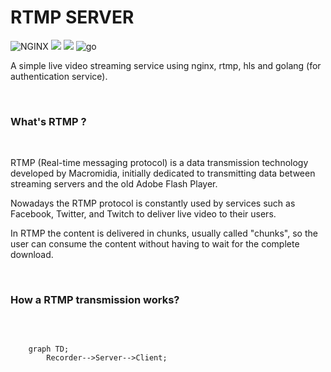 # RTMP SERVER 

![NGINX](https://img.shields.io/static/v1?label=NGINX&labelColor=07b60b&message=NGX&color=000000&logo=NGINX&logoColor=ffffff&style=flat-square)
![](https://img.shields.io/static/v1?label=Real-Time+Messaging+Protocol&labelColor=06a7ac&message=RTMP&color=000000&logo=&logoColor=ffffff&style=flat-square)
![](https://img.shields.io/static/v1?label=Http+Live+Streaming&labelColor=06a7ac&message=HLS&color=000000&logo=&logoColor=ffffff&style=flat-square)
![go](https://img.shields.io/static/v1?label=Golang+1.20&labelColor=08dae1&message=Go&color=000000&logo=go&logoColor=ffffff&style=flat-square)

A simple live video streaming service using nginx, rtmp, hls and golang (for authentication service).

<br>

### What's RTMP ?

<br>

RTMP (Real-time messaging protocol) is a data transmission technology developed by Macromidia, initially dedicated to transmitting data between streaming servers and the old Adobe Flash Player.

Nowadays the RTMP protocol is constantly used by services such as Facebook, Twitter, and Twitch to deliver live video to their users. 

In RTMP the content is delivered in chunks, usually called "chunks", so the user can consume the content without having to wait for the complete download.

<br>

### How a RTMP transmission works?

<br>

```mermaid 

    graph TD;
        Recorder-->Server-->Client;
      
```